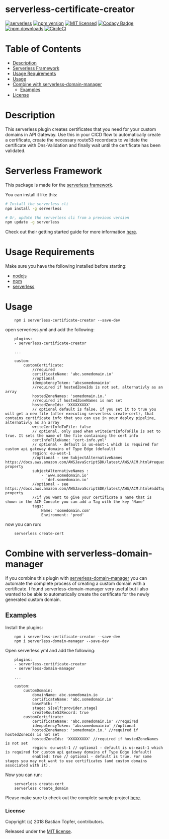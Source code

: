 # serverless-certificate-creator

[![serverless](http://public.serverless.com/badges/v3.svg)](http://www.serverless.com)
[![npm version](https://badge.fury.io/js/serverless-certificate-creator.svg)](https://badge.fury.io/js/serverless-certificate-creator)
[![MIT licensed](https://img.shields.io/badge/license-MIT-blue.svg)](https://raw.githubusercontent.com/amplify-education/serverless-domain-manager/master/LICENSE)
[![Codacy Badge](https://api.codacy.com/project/badge/Grade/235fe249b8354a3db0cc5926dba47899)](https://www.codacy.com/app/CFER/serverless-certificate-creator?utm_source=github.com&utm_medium=referral&utm_content=schwamster/serverless-certificate-creator&utm_campaign=badger)
[![npm downloads](https://img.shields.io/npm/dt/serverless-certificate-creator.svg?style=flat)](https://www.npmjs.com/package/serverless-certificate-creator)
[![CircleCI](https://circleci.com/gh/schwamster/serverless-certificate-creator/tree/master.svg?style=svg)](https://circleci.com/gh/schwamster/serverless-certificate-creator/tree/master)

# Table of Contents

- [Description](#description)
- [Serverless Framework](#serverless-framework)
- [Usage Requirements](#usage-requirements)
- [Usage](#usage)
- [Combine with serverless-domain-manager](#combine-with-serverless-domain-manager)
  * [Examples](#examples)
- [License](#license)

# Description

This serverless plugin creates certificates that you need for your custom domains in API Gateway.
Use this in your CICD flow to automatically create a certificate, create the necessary route53 recordsets to validate the certificate with Dns-Validation and finally wait until the certificate has been validated.

# Serverless Framework

This package is made for the [serverless framework](https://serverless.com).

You can install it like this:

```bash
# Install the serverless cli
npm install -g serverless

# Or, update the serverless cli from a previous version
npm update -g serverless
```

Check out their getting started guide for more information [here](https://serverless.com/framework/docs/getting-started/).

# Usage Requirements

Make sure you have the following installed before starting:
* [nodejs](https://nodejs.org/en/download/)
* [npm](https://www.npmjs.com/get-npm?utm_source=house&utm_medium=homepage&utm_campaign=free%20orgs&utm_term=Install%20npm)
* [serverless](https://serverless.com/framework/docs/providers/aws/guide/installation/)

# Usage

        npm i serverless-certificate-creator --save-dev

open serverless.yml and add the following:

        plugins:
        - serverless-certificate-creator

        ...

        custom:
            customCertificate:
                //required
                certificateName: 'abc.somedomain.io'
                //optional
                idempotencyToken: 'abcsomedomainio'
                //required if hostedZoneIds is not set, alternativly as an array
                hostedZoneNames: 'somedomain.io.' 
                //required if hostedZoneNames is not set
                hostedZoneIds: 'XXXXXXXXX'
                // optional default is false. if you set it to true you will get a new file (after executing serverless create-cert), that contains certificate info that you can use in your deploy pipeline, alternativly as an array
                writeCertInfoToFile: false 
                // optional, only used when writeCertInfoToFile is set to true. It sets the name of the file containing the cert info
                certInfoFileName: 'cert-info.yml' 
                // optional - default is us-east-1 which is required for custom api gateway domains of Type Edge (default)
                region: eu-west-1
                //optional - see SubjectAlternativeNames https://docs.aws.amazon.com/AWSJavaScriptSDK/latest/AWS/ACM.html#requestCertificate-property
                subjectAlternativeNames : 
                    - 'www.somedomain.io'
                    - 'def.somedomain.io'
                //optional - see https://docs.aws.amazon.com/AWSJavaScriptSDK/latest/AWS/ACM.html#addTagsToCertificate-property
                //if you want to give your certificate a name that is shown in the ACM Console you can add a Tag with the key "Name"
                tags:
                    Name: 'somedomain.com'
                    Environment: 'prod'


now you can run:

        serverless create-cert

# Combine with serverless-domain-manager

If you combine this plugin with [serverless-domain-manager](https://github.com/amplify-education/serverless-domain-manager) you can automate the complete process of creating a custom domain with a certificate.
I found serverless-domain-manager very useful but i also wanted to be able to automatically create the certificate for the newly generated custom domain.


## Examples

Install the plugins:

        npm i serverless-certificate-creator --save-dev
        npm i serverless-domain-manager --save-dev

Open serverless.yml and add the following:

        plugins:
        - serverless-certificate-creator
        - serverless-domain-manager

        ...

        custom:
            customDomain:
                domainName: abc.somedomain.io
                certificateName: 'abc.somedomain.io'
                basePath: ''
                stage: ${self:provider.stage}
                createRoute53Record: true
            customCertificate:
                certificateName: 'abc.somedomain.io' //required
                idempotencyToken: 'abcsomedomainio' //optional
                hostedZoneNames: 'somedomain.io.' //required if hostedZoneIds is not set 
                hostedZoneIds: 'XXXXXXXXX' //required if hostedZoneNames is not set
                region: eu-west-1 // optional - default is us-east-1 which is required for custom api gateway domains of Type Edge (default)
                enabled: true // optional - default is true. For some stages you may not want to use certificates (and custom domains associated with it).

Now you can run:

        serverless create-cert
        serverless create_domain

Please make sure to check out the complete sample project [here](https://github.com/schwamster/serverless-certificate-creator/tree/master/examples/certificate-creator-example).

### License

Copyright (c) 2018 Bastian Töpfer, contributors.

Released under the [MIT license](https://tldrlegal.com/license/mit-license).
